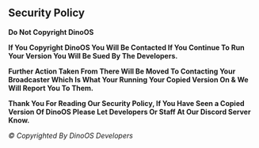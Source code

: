 ## Security Policy

**Do Not Copyright DinoOS**

**If You Copyright DinoOS You Will Be Contacted If You Continue To Run Your Version You Will Be Sued By The Developers.**

**Further Action Taken From There Will Be Moved To Contacting Your Broadcaster Which Is What Your Running Your Copied Version On & We Will Report You To Them.**

**Thank You For Reading Our Security Policy, If You Have Seen a Copied Version Of DinoOS Please Let Developers Or Staff At Our Discord Server Know.**




_© Copyrighted By DinoOS Developers_
